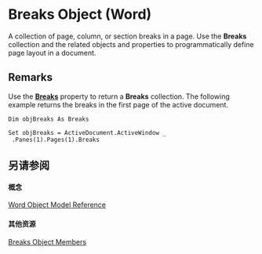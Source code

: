 
# Breaks Object (Word)

A collection of page, column, or section breaks in a page. Use the  **Breaks** collection and the related objects and properties to programmatically define page layout in a document.


## Remarks

Use the  **[Breaks](13aed7c7-cf67-1456-7842-d113dfc00b31.md)** property to return a **Breaks** collection. The following example returns the breaks in the first page of the active document.


```
Dim objBreaks As Breaks 
 
Set objBreaks = ActiveDocument.ActiveWindow _ 
 .Panes(1).Pages(1).Breaks
```


## 另请参阅


#### 概念


[Word Object Model Reference](be452561-b436-bb9b-6f94-3faa9a74a6fd.md)
#### 其他资源


[Breaks Object Members](http://msdn.microsoft.com/library/96d3f153-287a-4d1b-fb1c-b91c56914ad2%28Office.15%29.aspx)